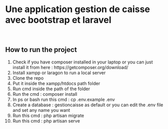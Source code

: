 <h1> Une application gestion de caisse avec bootstrap et laravel </h1> <br>
 
 
<h2> How to run the project </h2>
 
<ol>
    <li>Check if you have composer installed in your laptop or you can just install it from here : https://getcomposer.org/download/</li>
    <li>Install xampp or laragon to run a local server</li>
    <li>Clone the repo</li>
    <li>Put it inside the xampp/htdocs path folder</li>
    <li>Run cmd inside the path of the folder</li>
    <li>Run the cmd : composer install</li>
    <li>In ps or bash run this cmd : cp .env.example .env</li>
    <li>Create a database : gestioncaisse as default or you can edit the .env file and set any name you want</li>
    <li>Run this cmd : php artisan migrate</li>
    <li>Run this cmd : php artisan serve</li>
</ol>
